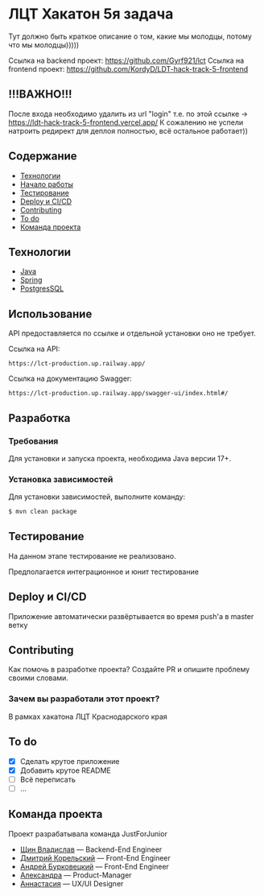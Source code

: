 # ЛЦТ Хакатон 5я задача
Тут должно быть краткое описание о том, какие мы молодцы, потому что мы молодцы)))))

Ссылка на backend проект: https://github.com/Gyrf921/lct
Ссылка на frontend проект: https://github.com/KordyD/LDT-hack-track-5-frontend

## !!!ВАЖНО!!!
После входа необходимо удалить из url "login"
т.е. по этой ссылке -> https://ldt-hack-track-5-frontend.vercel.app/
К сожалению не успели натроить редирект для деплоя полностью, всё остальное работает))


## Содержание
- [Технологии](#технологии)
- [Начало работы](#начало-работы)
- [Тестирование](#тестирование)
- [Deploy и CI/CD](#deploy-и-ci/cd)
- [Contributing](#contributing)
- [To do](#to-do)
- [Команда проекта](#команда-проекта)

## Технологии
- [Java](https://www.java.com/ru/)
- [Spring](https://spring.io/)
- [PostgresSQL](https://www.postgresql.org/)

## Использование
API предоставляется по ссылке и отдельной установки оно не требует.

Ссылка на API:
```general url
https://lct-production.up.railway.app/
```

Ссылка на документацию Swagger:
```swagger
https://lct-production.up.railway.app/swagger-ui/index.html#/
```

## Разработка

### Требования
Для установки и запуска проекта, необходима Java версии 17+.

### Установка зависимостей
Для установки зависимостей, выполните команду:
```sh
$ mvn clean package
```


## Тестирование
На данном этапе тестирование не реализовано.

Предполагается интеграционное и юнит тестирование

## Deploy и CI/CD
Приложение автоматически развёртывается во время push'а в master ветку

## Contributing
Как помочь в разработке проекта? Создайте PR и опишите проблему своими словами.

### Зачем вы разработали этот проект?
В рамках хакатона ЛЦТ Краснодарского края 

## To do
- [x] Сделать крутое приложение
- [x] Добавить крутое README
- [ ] Всё переписать
- [ ] ...

## Команда проекта
Проект разрабатывала команда JustForJunior
- [Щин Владислав](https://t.me/VVS_olad) — Backend-End Engineer 
- [Дмитрий Корельский](https://t.me/VVS_olad) — Front-End Engineer
- [Андрей Бурковецкий](https://t.me/VVS_olad) — Front-End Engineer
- [Александра](https://t.me/Shurionaa) — Product-Manager
- [Аннастасия](https://t.me/creator_aa) — UX/UI Designer
